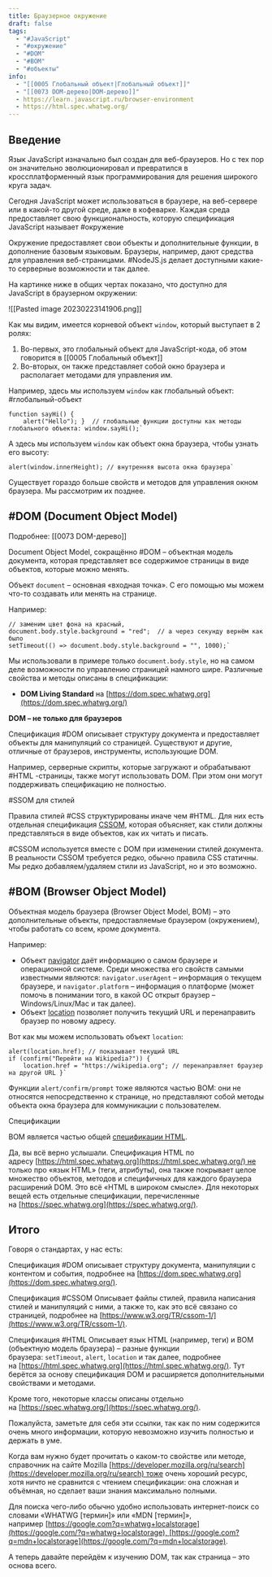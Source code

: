 ```yaml
---
title: Браузерное окружение
draft: false
tags:
  - "#JavaScript"
  - "#окружение"
  - "#DOM"
  - "#BOM"
  - "#объекты"
info:
  - "[[0005 Глобальный объект|Глобальный объект]]"
  - "[[0073 DOM-дерево|DOM-дерево]]"
  - https://learn.javascript.ru/browser-environment
  - https://html.spec.whatwg.org/
---
```

## Введение

Язык JavaScript изначально был создан для веб-браузеров. Но с тех пор он значительно эволюционировал и превратился в кроссплатформенный язык программирования для решения широкого круга задач.

Сегодня JavaScript может использоваться в браузере, на веб-сервере или в какой-то другой среде, даже в кофеварке. Каждая среда предоставляет свою функциональность, которую спецификация JavaScript называет #окружение

Окружение предоставляет свои объекты и дополнительные функции, в дополнение базовым языковым. Браузеры, например, дают средства для управления веб-страницами. #NodeJS.js делает доступными какие-то серверные возможности и так далее.

На картинке ниже в общих чертах показано, что доступно для JavaScript в браузерном окружении:

![[Pasted image 20230223141906.png]]

Как мы видим, имеется корневой объект `window`, который выступает в 2 ролях:

1.  Во-первых, это глобальный объект для JavaScript-кода, об этом говорится в [[0005 Глобальный объект]]
2.  Во-вторых, он также представляет собой окно браузера и располагает методами для управления им.

Например, здесь мы используем `window` как глобальный объект: #глобальный-объект
~~~JS
function sayHi() {  
	alert("Hello"); }  // глобальные функции доступны как методы глобального объекта: window.sayHi();`
~~~

А здесь мы используем `window` как объект окна браузера, чтобы узнать его высоту:
~~~JS
alert(window.innerHeight); // внутренняя высота окна браузера`
~~~

Существует гораздо больше свойств и методов для управления окном браузера. Мы рассмотрим их позднее.

## #DOM (Document Object Model)
Подробнее: [[0073 DOM-дерево]]

Document Object Model, сокращённо #DOM – объектная модель документа, которая представляет все содержимое страницы в виде объектов, которые можно менять.

Объект `document` – основная «входная точка». С его помощью мы можем что-то создавать или менять на странице.

Например:
~~~JS
// заменим цвет фона на красный, 
document.body.style.background = "red";  // а через секунду вернём как было 
setTimeout(() => document.body.style.background = "", 1000);`
~~~
Мы использовали в примере только `document.body.style`, но на самом деле возможности по управлению страницей намного шире. Различные свойства и методы описаны в спецификации:

-   **DOM Living Standard** на [https://dom.spec.whatwg.org](https://dom.spec.whatwg.org/)

**DOM – не только для браузеров**

Спецификация #DOM описывает структуру документа и предоставляет объекты для манипуляций со страницей. Существуют и другие, отличные от браузеров, инструменты, использующие DOM.

Например, серверные скрипты, которые загружают и обрабатывают #HTML -страницы, также могут использовать DOM. При этом они могут поддерживать спецификацию не полностью.

#SSOM для стилей

Правила стилей #CSS структурированы иначе чем #HTML. Для них есть отдельная спецификация [CSSOM](https://www.w3.org/TR/cssom-1/), которая объясняет, как стили должны представляться в виде объектов, как их читать и писать.

#CSSOM используется вместе с DOM при изменении стилей документа. В реальности CSSOM требуется редко, обычно правила CSS статичны. Мы редко добавляем/удаляем стили из JavaScript, но и это возможно.

## #BOM (Browser Object Model)

Объектная модель браузера (Browser Object Model, BOM) – это дополнительные объекты, предоставляемые браузером (окружением), чтобы работать со всем, кроме документа.

Например:

-   Объект [navigator](https://developer.mozilla.org/ru/docs/Web/API/Window/navigator) даёт информацию о самом браузере и операционной системе. Среди множества его свойств самыми известными являются: `navigator.userAgent` – информация о текущем браузере, и `navigator.platform` – информация о платформе (может помочь в понимании того, в какой ОС открыт браузер – Windows/Linux/Mac и так далее).
-   Объект [location](https://developer.mozilla.org/ru/docs/Web/API/Window/location) позволяет получить текущий URL и перенаправить браузер по новому адресу.

Вот как мы можем использовать объект `location`:
~~~JS
alert(location.href); // показывает текущий URL 
if (confirm("Перейти на Wikipedia?")) {   
	location.href = "https://wikipedia.org"; // перенаправляет браузер на другой URL }`
~~~
Функции `alert/confirm/prompt` тоже являются частью BOM: они не относятся непосредственно к странице, но представляют собой методы объекта окна браузера для коммуникации с пользователем.

Спецификации

BOM является частью общей [спецификации HTML](https://html.spec.whatwg.org/).

Да, вы всё верно услышали. Спецификация HTML по адресу [https://html.spec.whatwg.org](https://html.spec.whatwg.org/) не только про «язык HTML» (теги, атрибуты), она также покрывает целое множество объектов, методов и специфичных для каждого браузера расширений DOM. Это всё «HTML в широком смысле». Для некоторых вещей есть отдельные спецификации, перечисленные на [https://spec.whatwg.org](https://spec.whatwg.org/).

## Итого

Говоря о стандартах, у нас есть:

Спецификация #DOM
описывает структуру документа, манипуляции с контентом и события, подробнее на [https://dom.spec.whatwg.org](https://dom.spec.whatwg.org/).

Спецификация #CSSOM
Описывает файлы стилей, правила написания стилей и манипуляций с ними, а также то, как это всё связано со страницей, подробнее на [https://www.w3.org/TR/cssom-1/](https://www.w3.org/TR/cssom-1/).

Спецификация #HTML
Описывает язык HTML (например, теги) и BOM (объектную модель браузера) – разные функции браузера: `setTimeout`, `alert`, `location` и так далее, подробнее на [https://html.spec.whatwg.org](https://html.spec.whatwg.org/). Тут берётся за основу спецификация DOM и расширяется дополнительными свойствами и методами.

Кроме того, некоторые классы описаны отдельно на [https://spec.whatwg.org/](https://spec.whatwg.org/).

Пожалуйста, заметьте для себя эти ссылки, так как по ним содержится очень много информации, которую невозможно изучить полностью и держать в уме.

Когда вам нужно будет прочитать о каком-то свойстве или методе, справочник на сайте Mozilla [https://developer.mozilla.org/ru/search](https://developer.mozilla.org/ru/search) тоже очень хороший ресурс, хотя ничто не сравнится с чтением спецификации: она сложная и объёмная, но сделает ваши знания максимально полными.

Для поиска чего-либо обычно удобно использовать интернет-поиск со словами «WHATWG [термин]» или «MDN [термин]», например [https://google.com?q=whatwg+localstorage](https://google.com/?q=whatwg+localstorage), [https://google.com?q=mdn+localstorage](https://google.com/?q=mdn+localstorage).

А теперь давайте перейдём к изучению DOM, так как страница – это основа всего.